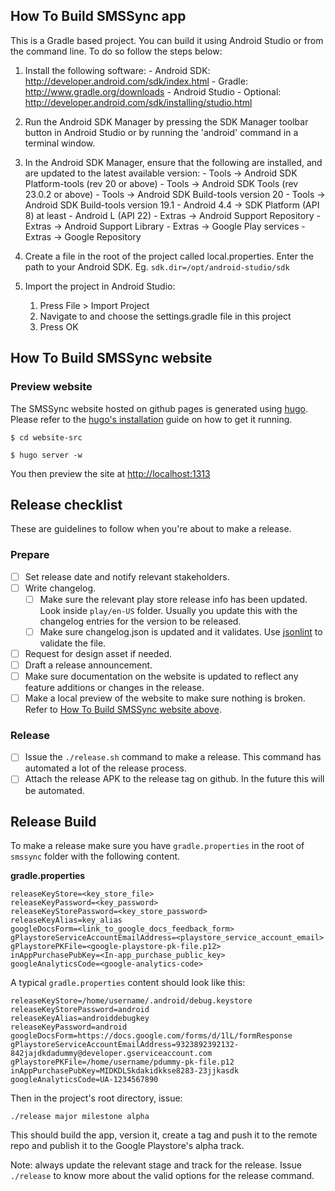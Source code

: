 ## How To Build SMSSync app

This is a Gradle based project. You can build it using Android Studio or from the command line. To 
do so follow the steps below:

1. Install the following software:
       - Android SDK:
         http://developer.android.com/sdk/index.html
       - Gradle:
         http://www.gradle.org/downloads
       - Android Studio - Optional: 
         http://developer.android.com/sdk/installing/studio.html

2. Run the Android SDK Manager by pressing the SDK Manager toolbar button
   in Android Studio or by running the 'android' command in a terminal
   window.

3. In the Android SDK Manager, ensure that the following are installed,
   and are updated to the latest available version:
       - Tools -> Android SDK Platform-tools (rev 20 or above)
       - Tools -> Android SDK Tools (rev 23.0.2 or above)
       - Tools -> Android SDK Build-tools version 20
       - Tools -> Android SDK Build-tools version 19.1
       - Android 4.4 -> SDK Platform (API 8) at least
       - Android L (API 22)
       - Extras -> Android Support Repository
       - Extras -> Android Support Library
       - Extras -> Google Play services
       - Extras -> Google Repository

4. Create a file in the root of the project called local.properties. Enter the path to your Android SDK.
    Eg. `sdk.dir=/opt/android-studio/sdk`

5. Import the project in Android Studio:

    1. Press File > Import Project
    2. Navigate to and choose the settings.gradle file in this project
    3. Press OK


## How To Build SMSSync website

### Preview website

The SMSSync website hosted on github pages is generated using [hugo](http://gohugo.io/).
Please refer to the [hugo's installation](http://gohugo.io/overview/installing/) guide on how to get it running.

```
$ cd website-src

$ hugo server -w

```

You then preview the site at [http://localhost:1313]( http://localhost:1313)

## Release checklist
These are guidelines to follow when you're about to make a release.
### Prepare
- [ ] Set release date and notify relevant stakeholders.
- [ ] Write changelog.
  - [ ] Make sure the relevant play store release info has been updated. Look inside `play/en-US` folder.
       Usually you update this with the changelog entries for the version to be released.
  - [ ] Make sure changelog.json is updated and it validates. Use [jsonlint](http://jsonlint.com/) to validate the file.
- [ ] Request for design asset if needed.
- [ ] Draft a release announcement.
- [ ] Make sure documentation on the website is updated to reflect any feature additions or changes in
   the release.
- [ ] Make a local preview of the website to make sure nothing is broken. Refer to [How To Build SMSSync website above](#how-to-build-smssync-website).

### Release
- [ ] Issue the `./release.sh` command to make a release. This command has automated a lot of the release process.
- [ ] Attach the release APK to the release tag on github. In the future this will be automated.

## Release Build

To make a release make sure you have `gradle.properties` in the root of `smssync` folder with the
following content.

**gradle.properties**
```
releaseKeyStore=<key_store_file>
releaseKeyPassword=<key_password>
releaseKeyStorePassword=<key_store_password>
releaseKeyAlias=key_alias
googleDocsForm=<link_to_google_docs_feedback_form>
gPlaystoreServiceAccountEmailAddress=<playstore_service_account_email>
gPlaystorePKFile=<google-playstore-pk-file.p12>
inAppPurchasePubKey=<In-app_purchase_public_key>
googleAnalyticsCode=<google-analytics-code>
```

A typical `gradle.properties` content should look like this:
```
releaseKeyStore=/home/username/.android/debug.keystore
releaseKeyStorePassword=android
releaseKeyAlias=androiddebugkey
releaseKeyPassword=android
googleDocsForm=https://docs.google.com/forms/d/1lL/formResponse
gPlaystoreServiceAccountEmailAddress=9323892392132-842jajdkdadummy@developer.gserviceaccount.com
gPlaystorePKFile=/home/username/pdummy-pk-file.p12
inAppPurchasePubKey=MIDKDLSkdakidkkse8283-23jjkasdk
googleAnalyticsCode=UA-1234567890
```

Then in the project's root directory, issue:

`./release major milestone alpha`

This should build the app, version it, create a tag and push it to the remote repo and publish
it to the Google Playstore's alpha track.

Note: always update the relevant stage and track for the release. Issue `./release` to know more
about the valid options for the release command.
